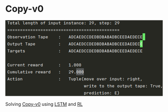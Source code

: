 # Copy-v0

![alt text](https://raw.githubusercontent.com/manishemirani/Copy-v0/main/sample.png)

Solving [Copy-v0](https://gym.openai.com/envs/Copy-v0/) using [LSTM](https://manishemirani.github.io/Long-Short-Term-Memory/) and [RL](https://en.wikipedia.org/wiki/Reinforcement_learning)

